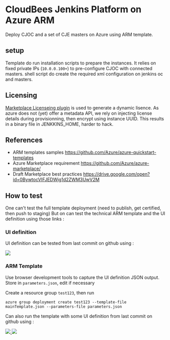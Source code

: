 # CloudBees Jenkins Platform on Azure ARM

Deploy CJOC and a set of CJE masters on Azure using ARM template.

## setup

Template do run installation scripts to prepare the instances.
It relies on fixed private IPs (`10.0.0.100+`) to pre-configure CJOC with connected masters.
shell script do create the required xml configuration on jenkins oc and masters.

## Licensing

[Marketplace Licenseing plugin](https://github.com/cloudbees/marketplace-licensing-plugin) is used
to generate a dynamic lisence. As azure does not (yet) offer a metadata API, we rely on
injecting license details during provisionning, then encrypt using instance UUID. This
results in a binary file in JENKKINS_HOME, harder to hack.

## References

* ARM templates samples https://github.com/Azure/azure-quickstart-templates
* Azure Marketplace requirement https://github.com/Azure/azure-marketplace/
* Draft Marketplace best practices https://drive.google.com/open?id=0BywtocVIFJEDWjg1d2ZWM3UwV2M

## How to test

One can't test the full template deployment (need to publish, get certified, then push to staging)
But on can test the technical ARM template and the UI definition using those links :

### UI definition

UI definition can be tested from last commit on github using : 

<a href='https://portal.azure.com/#blade/Microsoft_Azure_Compute/CreateMultiVmWizardBlade/internal_bladeCallId/anything/internal_bladeCallerParams/{"initialData":{},"providerConfig":{"createUiDefinition":"https%3A%2F%2Fraw.githubusercontent.com%2Fcloudbees%2Fazure-arm-template%2Fmaster%2FcreateUiDefinition.json"}}' target="_blank">
    <img src="http://azuredeploy.net/deploybutton.png"/>
</a>

### ARM Template

Use browser development tools to capture the UI definition JSON output. Store in `parameters.json`, edit if necessary

Create a resource group `test123`, then run
 
```
azure group deployment create test123 --template-file mainTemplate.json --parameters-file parameters.json
```


Can also run the template with some UI definition from last commit on github using : 

<a href="https://portal.azure.com/#create/Microsoft.Template/uri/https%3A%2F%2Fraw.githubusercontent.com%2Fcloudbees%2Fazure-arm-template%2Fbyol%2FmainTemplate.json" target="_blank">
    <img src="http://azuredeploy.net/deploybutton.png"/>
</a>


<a href='https://portal.azure.com/#blade/Microsoft_Azure_Compute/CreateMultiVmWizardBlade/internal_bladeCallId/anything/internal_bladeCallerParams/{"initialData":{},"providerConfig":{"createUiDefinition":"https%3A%2F%2Fraw.githubusercontent.com%2Fcloudbees%2Fazure-arm-template%2Fmaster%2FcreateUiDefinition.json"}}' target="_blank">
    <img src="http://azuredeploy.net/deploybutton.png"/>
</a>
